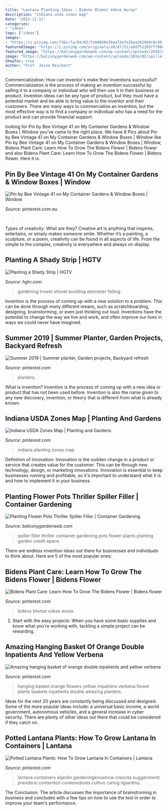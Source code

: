 ```yaml
---
title: "Lantana Planting Ideas : Bidens Blomst Vokse Aurea"
description: "Indiana usda zones map"
date: "2022-12-11"
categories:
- "ideas"
tags: ["ideas"]
images:
- "https://i.pinimg.com/736x/fa/94/03/fa94039e39aa72efe2baa341960c0c49.jpg"
featuredImage: "https://i.pinimg.com/originals/a9/d7/51/a9d751289ff798d4563d67d1d2fa08c6.jpg"
featured_image: "https://balconygardenweb.com/wp-content/uploads/2016/02/spiller-filler-1.jpg"
image: "https://balconygardenweb.com/wp-content/uploads/2016/02/spiller-filler-1.jpg"
ShowToc: true
author: "Prof. Jesse Reichert"
---
```



Commercialization: How can inventor's make their inventions successful?
Commercialization is the process of making an invention successful by selling it to a company or individual who will then use it in their business or product. 
Invention ideas can be any type of product, but they must have a potential market and be able to bring value to the inventor and their customers. There are many ways to commercialize an invention, but the most effective way is to find a company or individual who has a need for the product and can provide financial support.

	

		
looking for Pin by Bee Vintage 41 on My Container Gardens &amp; Window Boxes | Window you've came to the right place. We have 8 Pics about Pin by Bee Vintage 41 on My Container Gardens &amp; Window Boxes | Window like Pin by Bee Vintage 41 on My Container Gardens &amp; Window Boxes | Window, Bidens Plant Care: Learn How To Grow The Bidens Flower | Bidens flower and also Bidens Plant Care: Learn How To Grow The Bidens Flower | Bidens flower. Here it is:
		
    
## Pin By Bee Vintage 41 On My Container Gardens &amp; Window Boxes | Window

<img loading=lazy src="https://i.pinimg.com/originals/a9/d7/51/a9d751289ff798d4563d67d1d2fa08c6.jpg" onerror="this.onerror=null;this.src='https://tse2.mm.bing.net/th?id=OIP.GsjC0_gUFmNi3P-UWMqTzgHaFj&amp;pid=15.1';" alt="Pin by Bee Vintage 41 on My Container Gardens &amp; Window Boxes | Window">

_Source: pinterest.com.au_

>. 

	

Types of creativity: What are they?
Creative art is anything that inspires, entertains, or simply makes someone smile. Whether it’s a painting, a sculpture, or a poem, creativity can be found in all aspects of life. From the simple to the complex, creativity is everywhere and always on display.

    
## Planting A Shady Strip | HGTV

<img loading=lazy src="http://hgtvhome.sndimg.com/content/dam/images/hgtv/fullset/2011/3/23/0/TS-83113958_woman-gardening-with-shovel-planting-flowers_s3x4.jpg.rend.hgtvcom.1280.1707.suffix/1400958930371.jpeg" onerror="this.onerror=null;this.src='https://tse1.mm.bing.net/th?id=OIP.y97BdqqtjjZyLJnJafI4cQHaJ4&amp;pid=15.1';" alt="Planting a Shady Strip | HGTV">

_Source: hgtv.com_

>gardening trowel shovel avoiding ebenezer felling. 

	

Invention is the process of coming up with a new solution to a problem. This can be done through many different means, such as scratchboarding, designing, brainstorming, or even just thinking out loud. Inventions have the potential to change the way we live and work, and often improve our lives in ways we could never have imagined.

    
## Summer 2019 | Summer Planter, Garden Projects, Backyard Refresh

<img loading=lazy src="https://i.pinimg.com/originals/e2/14/7a/e2147a19b83fb47a69b7a42f6c82867f.jpg" onerror="this.onerror=null;this.src='https://tse2.mm.bing.net/th?id=OIP.XKbSO7D5sfA5VsjDVfegMwHaLq&amp;pid=15.1';" alt="Summer 2019 | Summer planter, Garden projects, Backyard refresh">

_Source: pinterest.com_

>planters. 

	

What is invention?
Invention is the process of coming up with a new idea or product that has not been used before. Invention is also the name given to any new discovery, invention, or theory that is different from what is already known.

    
## Indiana USDA Zones Map | Planting And Gardens

<img loading=lazy src="https://s-media-cache-ak0.pinimg.com/600x315/e9/77/08/e9770832c8ade8f6ba6db9a934eabbe5.jpg" onerror="this.onerror=null;this.src='https://tse2.mm.bing.net/th?id=OIP.YftTHJZLGbnNapIxr1VQnAHaD4&amp;pid=15.1';" alt="Indiana USDA Zones Map | Planting and Gardens">

_Source: pinterest.com_

>indiana planting zones map. 

	

Definition of Innovation:
Innovation is the sudden change in a product or service that creates value for the customer. This can be through new technology, design, or marketing innovations. Innovation is essential to keep businesses running and profitable, so it's important to understand what it is and how to implement it in your business.

    
## Planting Flower Pots Thriller Spiller Filler | Container Gardening

<img loading=lazy src="https://balconygardenweb.com/wp-content/uploads/2016/02/spiller-filler-1.jpg" onerror="this.onerror=null;this.src='https://tse4.mm.bing.net/th?id=OIP.5TIkbTTIb2JJAGIzhzXSXwHaLJ&amp;pid=15.1';" alt="Planting Flower Pots Thriller Spiller Filler | Container Gardening">

_Source: balconygardenweb.com_

>spiller filler thriller container gardening pots flower plants planting garden credit space. 

	

There are endless invention ideas out there for businesses and individuals to think about. Here are 5 of the most popular ones:

    
## Bidens Plant Care: Learn How To Grow The Bidens Flower | Bidens Flower

<img loading=lazy src="https://i.pinimg.com/736x/4f/26/9c/4f269cf5ceb753bec4f4cd71e0ab4cde.jpg" onerror="this.onerror=null;this.src='https://tse3.mm.bing.net/th?id=OIP.qBg8jTaiiOcUtMu09eb3pQHaD4&amp;pid=15.1';" alt="Bidens Plant Care: Learn How To Grow The Bidens Flower | Bidens flower">

_Source: pinterest.com_

>bidens blomst vokse aurea. 

	

1. Start with the easy projects: When you have some basic supplies and know what you're working with, tackling a simple project can be rewarding.

    
## Amazing Hanging Basket Of Orange Double Inpatients And Yellow Verbena

<img loading=lazy src="https://i.pinimg.com/originals/1c/af/be/1cafbe38bd45ee639984f5d4b1d52a20.jpg" onerror="this.onerror=null;this.src='https://tse4.mm.bing.net/th?id=OIP.zHWNeVMlaYMUCyin_wG4VgHaGX&amp;pid=15.1';" alt="Amazing hanging basket of orange double inpatients and yellow verbena">

_Source: pinterest.com_

>hanging basket orange flowers yellow impatiens verbena flower plants baskets inpatients double amazing planters. 

	

Ideas for the next 20 years are constantly being discussed and designed. Some of the more popular ideas include: a universal basic income, a world government, autonomous vehicles, and a general increase in cyber security. There are plenty of other ideas out there that could be considered if they catch on.

    
## Potted Lantana Plants: How To Grow Lantana In Containers | Lantana

<img loading=lazy src="https://i.pinimg.com/736x/fa/94/03/fa94039e39aa72efe2baa341960c0c49.jpg" onerror="this.onerror=null;this.src='https://tse1.mm.bing.net/th?id=OIP.GxvbEXoGQYPqy9FeYO-fegHaJ3&amp;pid=15.1';" alt="Potted Lantana Plants: How To Grow Lantana In Containers | Lantana">

_Source: pinterest.com_

>lantana containers eljardin gardeningknowhow crescita suggerimenti prendersi contenitori contenedores cultivo caring ilgiardino. 

	

The Conclusion.
The article discusses the importance of brainstroming in business and concludes with a few tips on how to use the tool in order to improve your team's performance.

